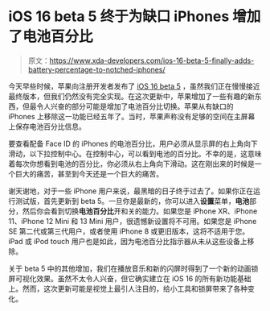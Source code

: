 # iOS 16 beta 5 终于为缺口 iPhones 增加了电池百分比

> 原文：<https://www.xda-developers.com/ios-16-beta-5-finally-adds-battery-percentage-to-notched-iphones/>

今天早些时候，苹果向注册开发者发布了 [iOS 16 beta 5](https://www.xda-developers.com/ios-16-beta-5/) ，虽然我们正在慢慢接近最终版本，但我们仍然没有完全实现。在这次更新中，苹果增加了一些有趣的新东西，但最令人兴奋的部分可能是增加了电池百分比切换。苹果从有缺口的 iPhones 上移除这一功能已经五年了。当时，苹果声称没有足够的空间在主屏幕上保存电池百分比信息。

要查看配备 Face ID 的 iPhones 的电池百分比，用户必须从显示屏的右上角向下滑动，以下拉控制中心。在控制中心，可以看到电池的百分比。不幸的是，这意味着每次你想看到电池的百分比，你必须从右上角向下滑动。这在刚出来的时候是一个巨大的痛苦，甚至到今天还是一个巨大的痛苦。

谢天谢地，对于一些 iPhone 用户来说，最黑暗的日子终于过去了。如果你正在运行测试版，首先更新到 beta 5。一旦你是最新的，你可以进入**设置**菜单，**电池**部分，然后你会看到切换**电池百分比**开和关的能力。如果您是 iPhone XR、iPhone 11、iPhone 12 Mini 和 13 Mini 用户，很遗憾新设置将不可用。如果您是 iPhone SE 第二代或第三代用户，或者使用 iPhone 8 或更旧版本，这将不适用于您。iPad 或 iPod touch 用户也是如此，因为电池百分比指示器从未从这些设备上移除。

关于 beta 5 中的其他增加，我们在播放音乐和新的闪屏时得到了一个新的动画锁屏可视化效果。虽然不太令人兴奋，但它确实建立在 iOS 16 的所有新功能基础上。然而，这次更新可能是视觉上最引人注目的，给小工具和锁屏带来了各种变化。